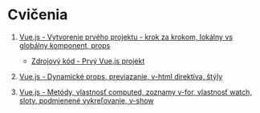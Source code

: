 # Cvičenia

1. [Vue.js - Vytvorenie prvého projektu - krok za krokom, lokálny vs globálny komponent, props](./1c/)
    * [Zdrojový kód - Prvý Vue.js projekt](1c/zdroje/MyFirstProject.zip)

2. [Vue.js - Dynamické props, previazanie, v-html direktíva, štýly](./2c/)

3. [Vue.js - Metódy, vlastnosť computed, zoznamy v-for, vlastnosť watch, sloty, podmienené vykreľovanie, v-show](./3c/)